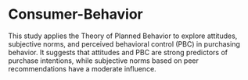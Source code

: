 # Consumer-Behavior
This study applies the Theory of Planned Behavior to explore attitudes, subjective norms, and perceived behavioral control (PBC) in purchasing behavior. It suggests that attitudes and PBC are strong predictors of purchase intentions, while subjective norms based on peer recommendations have a moderate influence.
